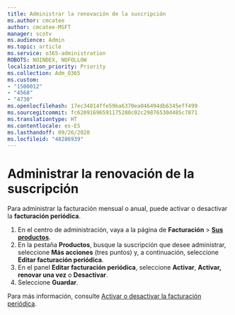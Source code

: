```yaml
---
title: Administrar la renovación de la suscripción
ms.author: cmcatee
author: cmcatee-MSFT
manager: scotv
ms.audience: Admin
ms.topic: article
ms.service: o365-administration
ROBOTS: NOINDEX, NOFOLLOW
localization_priority: Priority
ms.collection: Adm_O365
ms.custom:
- "1500012"
- "4568"
- "4730"
ms.openlocfilehash: 17ec34814ffe59ba6370ea046494db6345eff499
ms.sourcegitcommit: fc62091696591175280c02c29876530d485c7871
ms.translationtype: HT
ms.contentlocale: es-ES
ms.lasthandoff: 09/26/2020
ms.locfileid: "48286939"
---
```

# <a name="manage-subscription-renewal"></a>Administrar la renovación de la suscripción

Para administrar la facturación mensual o anual, puede activar o desactivar la **facturación periódica**.

1. En el centro de administración, vaya a la página de **Facturación** > **[Sus productos](https://go.microsoft.com/fwlink/p/?linkid=842054)**.
2. En la pestaña **Productos**, busque la suscripción que desee administrar, seleccione **Más acciones** (tres puntos) y, a continuación, seleccione **Editar facturación periódica**.
3. En el panel **Editar facturación periódica**, seleccione **Activar**, **Activar, renovar una vez** o **Desactivar**.
4. Seleccione **Guardar**.

Para más información, consulte [Activar o desactivar la facturación periódica](https://docs.microsoft.com/microsoft-365/commerce/subscriptions/renew-your-subscription#turn-recurring-billing-off-or-on).